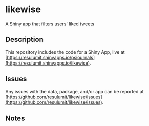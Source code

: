 # likewise

A Shiny app that filters users' liked tweets

## Description

This repository includes the code for a Shiny App, live at [https://resulumit.shinyapps.io/psjournals](https://resulumit.shinyapps.io/likewise).

## Issues

Any issues with the data, package, and/or app can be reported at [https://github.com/resulumit/likewise/issues](https://github.com/resulumit/likewise/issues).


## Notes

